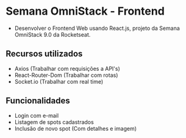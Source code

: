 # Semana OmniStack - Frontend

- Desenvolver o Frontend Web usando React.js, projeto da Semana OmniStack 9.0 da Rocketseat.

## Recursos utilizados

- Axios (Trabalhar com requisições a API's)
- React-Router-Dom (Trabalhar com rotas)
- Socket.io (Trabalhar com real time)

## Funcionalidades

- Login com e-mail
- Listagem de spots cadastrados
- Inclusão de novo spot (Com detalhes e imagem)
